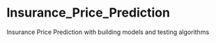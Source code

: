 # Insurance_Price_Prediction
Insurance Price Prediction with building models and testing algorithms
